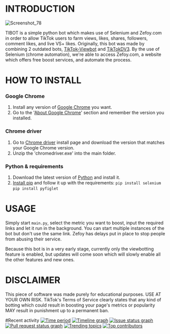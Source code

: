 # INTRODUCTION
![Screenshot_78](https://user-images.githubusercontent.com/54808201/162625129-e0d0b5c8-3b45-46d0-9185-d0fde027564c.png)

TIBOT is a simple python bot which makes use of Selenium and Zefoy.com in order to allow TikTok users to farm views, likes, shares, followers, comment likes, and live VS+ likes. Originally, this bot was made by combining 2 outdated bots, [TikTok-Viewbot](https://github.com/F-Society-Freaks/TikTok-Viewbot) and [TikTokDV3](https://github.com/kangoka/tiktodv3). By the use of Selenium (chrome automation), we're able to access Zefoy.com, a website which offers free boost services, and automate the process.
# HOW TO INSTALL

### Google Chrome

1. Install any version of [Google Chrome](https://www.google.com/chrome/) you want.
2. Go to the '[About Google Chrome](chrome://settings/help)' section and remember the version you installed.

### Chrome driver

1. Go to [Chrome driver](https://chromedriver.chromium.org/downloads) install page and download the version that matches your Google Chrome version.
2. Unzip the 'chromedriver.exe' into the main folder.

### Python & requirements

1. Download the latest version of [Python](https://www.python.org/downloads/) and install it.
2. [Install pip](https://www.geeksforgeeks.org/how-to-install-pip-on-windows) and follow it up with the requirements: `pip install selenium` `pip install pyfiglet`

# USAGE
Simply start `main.py`, select the metric you want to boost, input the required links and let it run in the background.
You can start multiple instances of the bot but don't use the same link. Zefoy has delays put in place to stop people from abusing their service.

Because this bot is in a very early stage, currently only the viewbotting feature is enabled, but updates will come soon which will slowly enable all the other features and new ones.

# DISCLAIMER
This piece of software was made purely for educational purposes. USE AT YOUR OWN RISK. TikTok's Terms of Service clearly states that any kind of botting which could result in boosting your page's metrics or popularity MAY result in punishment up to a permanent ban.


#Recent activity [![Time period](https://images.repography.com/30404609/goldieczr/TIBOT/recent-activity/c480bf70b0e406f8611d4a314857f51d_badge.svg)](https://repography.com)
[![Timeline graph](https://images.repography.com/30404609/goldieczr/TIBOT/recent-activity/c480bf70b0e406f8611d4a314857f51d_timeline.svg)](https://github.com/goldieczr/TIBOT/commits)
[![Issue status graph](https://images.repography.com/30404609/goldieczr/TIBOT/recent-activity/c480bf70b0e406f8611d4a314857f51d_issues.svg)](https://github.com/goldieczr/TIBOT/issues)
[![Pull request status graph](https://images.repography.com/30404609/goldieczr/TIBOT/recent-activity/c480bf70b0e406f8611d4a314857f51d_prs.svg)](https://github.com/goldieczr/TIBOT/pulls)
[![Trending topics](https://images.repography.com/30404609/goldieczr/TIBOT/recent-activity/c480bf70b0e406f8611d4a314857f51d_words.svg)](https://github.com/goldieczr/TIBOT/commits)
[![Top contributors](https://images.repography.com/30404609/goldieczr/TIBOT/recent-activity/c480bf70b0e406f8611d4a314857f51d_users.svg)](https://github.com/goldieczr/TIBOT/graphs/contributors)
